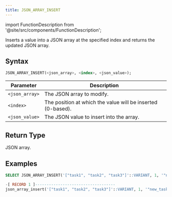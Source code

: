 ```yaml
---
title: JSON_ARRAY_INSERT
---
```

import FunctionDescription from '@site/src/components/FunctionDescription';

<FunctionDescription description="Introduced or updated: v1.2.644"/>

Inserts a value into a JSON array at the specified index and returns the updated JSON array.

## Syntax

```sql
JSON_ARRAY_INSERT(<json_array>, <index>, <json_value>);
```

| Parameter      | Description                                                 |
|----------------|-------------------------------------------------------------|
| `<json_array>` | The JSON array to modify.                                   |
| `<index>`      | The position at which the value will be inserted (0-based). |
| `<json_value>` | The JSON value to insert into the array.                    |

## Return Type

JSON array.

## Examples

```sql
SELECT JSON_ARRAY_INSERT('["task1", "task2", "task3"]'::VARIANT, 1, '"new_task"'::VARIANT);

-[ RECORD 1 ]-----------------------------------
json_array_insert('["task1", "task2", "task3"]'::VARIANT, 1, '"new_task"'::VARIANT): ["task1","new_task","task2","task3"]
```
